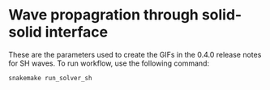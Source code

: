 # Wave propagration through solid-solid interface

These are the parameters used to create the GIFs in the 0.4.0 release notes for
SH waves. To run workflow, use the following command:

```bash
snakemake run_solver_sh
```